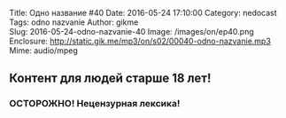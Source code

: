 Title: Одно название #40
Date: 2016-05-24 17:10:00
Category: nedocast  
Tags: odno nazvanie
Author: gikme  
Slug: 2016-05-24-odno-nazvanie-40
Image: /images/on/ep40.png
Enclosure: http://static.gik.me/mp3/on/s02/00040-odno-nazvanie.mp3  
Mime: audio/mpeg

## Контент для людей старше 18 лет!

### ОСТОРОЖНО! Нецензурная лексика!
